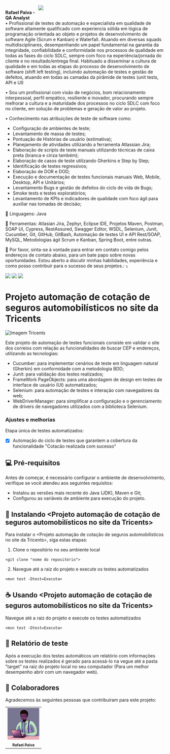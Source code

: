 <img src="https://raw.githubusercontent.com/MicaelliMedeiros/micaellimedeiros/master/image/computer-illustration.png" min-width="400px" max-width="400px" width="400px" align="right">

<p align="left"> 
  <strong>Rafael Paiva - QA Analyst</strong><br>
• Profissional de testes de automação e especialista em qualidade de software altamente qualificado com experiencia sólida em lógica de programação orientada ao objeto e projetos de desenvolvimento de software Agile (Scrum e Kanban) e Waterfall. Atuando em diversas squads multidisciplinares, desempenhando um papel fundamental na garantia da integridade, confiabilidade e conformidade nos processos de qualidade em todas as fases do ciclo SDLC, sempre com foco na experiência/jornada do cliente e no resultado/entrega final. Habituado a disseminar a cultura de qualidade e em todas as etapas do processo de desenvolvimento de software (shift left testing), incluindo automação de testes e gestão de defeitos, atuando em todas as camadas da pirâmide de testes (unit tests, API e UI)

• Sou um profissional com visão de negócios, bom relacionamento interpessoal, perfil empático, resiliente e inovador, procurando sempre melhorar a cultura e a maturidade dos processos no ciclo SDLC com foco no cliente, em solução de problemas e geração de valor ao projeto.

• Conhecimento nas atribuições de teste de software como:
- Configuração de ambientes de teste;
- Levantamento de massa de testes;
- Pontuação de Histórias de usuário (estimativa);
- Planejamento de atividades utilizando a ferramenta Atlassian Jira;
- Elaboração de scripts de teste manuais utilizando técnicas de caixa preta (branca e cinza também);
- Elaboração de casos de teste utilizando Gherkins e Step by Step;
- Identificação de testes regressivos;
- Elaboração de DOR e DOD;
- Execução e documentação de testes funcionais manuais Web, Mobile, Desktop, API e Unitários;
- Levantamento Bugs e gestão de defeitos do ciclo de vida de Bugs;
- Smoke tests e testes exploratórios;
- Levantamento de KPIs e indicadores de qualidade com foco ágil para auxiliar nas tomadas de decisão;

</p>

<p align="left">
  🦄 Linguagens: Java
</p>

<p align="left">
  💼 Ferramentas: Atlasian Jira, Zephyr, Eclipse IDE, Projetos Maven, Postman, SOAP UI, Cypress, RestAssured, Swagger Editor, WSDL, Selenium, Junit, Cucumber, Git, GitHub, GitBash, Automação de testes UI e API Rest/SOAP, MySQL, Metodologias ágil Scrum e Kanban, Spring Boot, entre outras.
</p>

<p align="left">
  💌 Por favor, sinta-se à vontade para entrar em contato comigo pelos endereços de contato abaixo, para um bate papo sobre novas oportunidades. Estou aberto a discutir minhas habilidades, experiência e como posso contribuir para o sucesso de seus projetos.: ⤵️
</p>

<a href="mailto:paiva.victor.rafael@gmail.com" alt="Gmail">
<img src="https://img.shields.io/badge/-Gmail-FF0000?style=flat-square&labelColor=FF0000&logo=gmail&logoColor=white" /></a>

<a href="https://www.linkedin.com/in/rafael-paiva-489039291" alt="LinkedIn">
<img src="https://img.shields.io/badge/-Linkedin-0e76a8?style=flat-square&logo=Linkedin&logoColor=white" /></a>

<a href="https://wa.me/11990195190" alt="WhatsApp">
<img src="https://img.shields.io/badge/-WhatsApp-25d366?style=flat-square&labelColor=25d366&logo=whatsapp&logoColor=white" /></a>

# Projeto automação de cotação de seguros automobilísticos no site da Tricents

<img src="C:\Users\rafae\OneDrive\Área de Trabalho\E2E -  2022\Java\112022\projeto.teste.ui.tricents\src\test\resources\Imagens\Tricentis-Logo.jpg" alt="Imagem Tricents">

Este projeto de automação de testes funcionais consiste em validar o site dos correios com relação as funcionalidades de buscar CEP e endereços, utilizando as tecnologias:

- Cucumber: para implementar cenários de teste em linguagem natural (Gherkin) em conformidade com a metodologia BDD;
- Junit: para validação dos testes realizados;
- FrameWork PageObjects: para uma abordagem de design em testes de interface de usuário (UI) automatizados;
- Selenium: para automação de testes e interação com navegadores da web;
- WebDriverManager: para simplificar a configuração e o gerenciamento de drivers de navegadores utilizados com a biblioteca Selenium.

### Ajustes e melhorias

Etapa única de testes automatizados:

- [x] Automação do ciclo de testes que garantem a cobertura da funcionalidade "Cotacão realizada com sucesso"



## 💻 Pré-requisitos

Antes de começar, é necessário configurar o ambiente de desenvolvimento, verifique se você atendeu aos seguintes requisitos:

* Instalou as versões mais recente do Java (JDK), Maven e Git;
* Configurou as variáveis de ambiente para execução do projeto.


## 🚀 Instalando <Projeto automação de cotação de seguros automobilísticos no site da Tricents>

Para instalar o <Projeto automação de cotação de seguros automobilísticos no site da Tricents>, siga estas etapas:

1. Clone o repositório no seu ambiente local
```
<git clone "nome do repositório">
```
2. Navegue até a raiz do projeto e execute os testes automatizados
```
<mvn test -Dtest=Executa>
```

## ☕ Usando <Projeto automação de cotação de seguros automobilísticos no site da Tricents>

Navegue até a raiz do projeto e execute os testes automatizados
```
<mvn test -Dtest=Executa>
```

## 📝 Relatório de teste

Após a execução dos testes automáticos um relatório com informações sobre os testes realizados é gerado para acessá-lo na vegue até a pasta "target" na raiz do projeto local no seu computador (Para um melhor desempenho abrir com um navegador web). 


## 🤝 Colaboradores

Agradecemos às seguintes pessoas que contribuíram para este projeto:

<table>
  <tr>
    <td align="center">
      <a href="#">
        <img src="https://github.com/RafaelPaiv/AutomacaoUI.Correios/blob/main/Imagens_Git/imagem_RafaelPaiva_GitHub.jpg" width="100px; alt="Foto do Rafael Paiva no GitHub"/><br>
        <sub>
          <b>Rafael Paiva</b>
        </sub>
      </a>
    </td>
  </tr>
</table>

